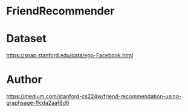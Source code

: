 # FriendRecommender
# Dataset
https://snap.stanford.edu/data/ego-Facebook.html
# Author
https://medium.com/stanford-cs224w/friend-recommendation-using-graphsage-ffcda2aaf8d6
